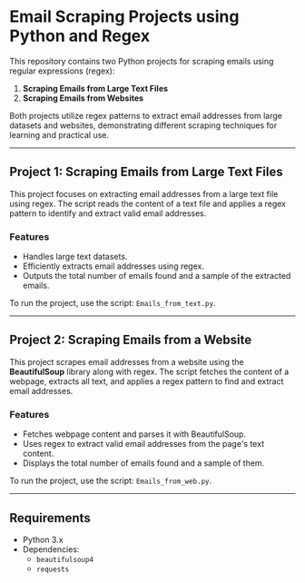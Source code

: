 
# Email Scraping Projects using Python and Regex

This repository contains two Python projects for scraping emails using regular expressions (regex):

1. **Scraping Emails from Large Text Files**
2. **Scraping Emails from Websites**

Both projects utilize regex patterns to extract email addresses from large datasets and websites, demonstrating different scraping techniques for learning and practical use.

---

## Project 1: Scraping Emails from Large Text Files

This project focuses on extracting email addresses from a large text file using regex. The script reads the content of a text file and applies a regex pattern to identify and extract valid email addresses.

### Features

- Handles large text datasets.
- Efficiently extracts email addresses using regex.
- Outputs the total number of emails found and a sample of the extracted emails.

To run the project, use the script: `Emails_from_text.py`.

---

## Project 2: Scraping Emails from a Website

This project scrapes email addresses from a website using the **BeautifulSoup** library along with regex. The script fetches the content of a webpage, extracts all text, and applies a regex pattern to find and extract email addresses.

### Features

- Fetches webpage content and parses it with BeautifulSoup.
- Uses regex to extract valid email addresses from the page's text content.
- Displays the total number of emails found and a sample of them.

To run the project, use the script: `Emails_from_web.py`.

---

## Requirements

- Python 3.x
- Dependencies:
  - `beautifulsoup4`
  - `requests`
